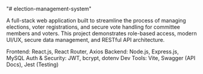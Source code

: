 "# election-management-system" 

A full-stack web application built to streamline the process of managing elections, voter registrations, and secure vote handling for committee members and voters. This project demonstrates role-based access, modern UI/UX, secure data management, and RESTful API architecture.

Frontend: React.js, React Router, Axios
Backend: Node.js, Express.js, MySQL
Auth & Security: JWT, bcrypt, dotenv
Dev Tools: Vite, Swagger (API Docs), Jest (Testing)
